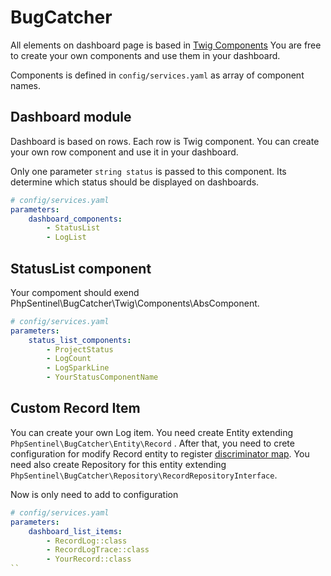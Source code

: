 # BugCatcher

All elements on dashboard page is based in [Twig Components](https://symfony.com/bundles/ux-twig-component/current/index.html)
You are free to create your own components and use them in your dashboard.

Components is defined in ```config/services.yaml``` as array of component names.

## Dashboard module

Dashboard is based on rows. Each row is Twig component.
You can create your own row component and use it in your dashboard.

Only one parameter ```string status``` is passed to this component. Its determine which status should be displayed on dashboards.

```yaml
# config/services.yaml
parameters:
    dashboard_components:
        - StatusList
        - LogList
```

## StatusList component

Your compoment should exend PhpSentinel\BugCatcher\Twig\Components\AbsComponent.

```yaml
# config/services.yaml
parameters:
    status_list_components:
        - ProjectStatus
        - LogCount
        - LogSparkLine
        - YourStatusComponentName
```

## Custom Record Item

You can create your own Log item. You need create Entity extending ```PhpSentinel\BugCatcher\Entity\Record``` .
After that, you need to crete configuration for modify Record entity to register
[discriminator map](https://www.doctrine-project.org/projects/doctrine-orm/en/3.2/reference/inheritance-mapping.html#line-number-e541161234d47fae4bc4a6f94cf602c400e585ab-29).
You need also create Repository for this entity extending ```PhpSentinel\BugCatcher\Repository\RecordRepositoryInterface```.

Now is only need to add to configuration

```yaml
# config/services.yaml
parameters:
    dashboard_list_items:
        - RecordLog::class
        - RecordLogTrace::class
        - YourRecord::class
``
